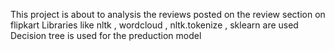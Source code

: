 This project is about to analysis the reviews 
posted on the review section on flipkart
Libraries like nltk , wordcloud , nltk.tokenize , sklearn
are used 
Decision tree is used for the preduction model
